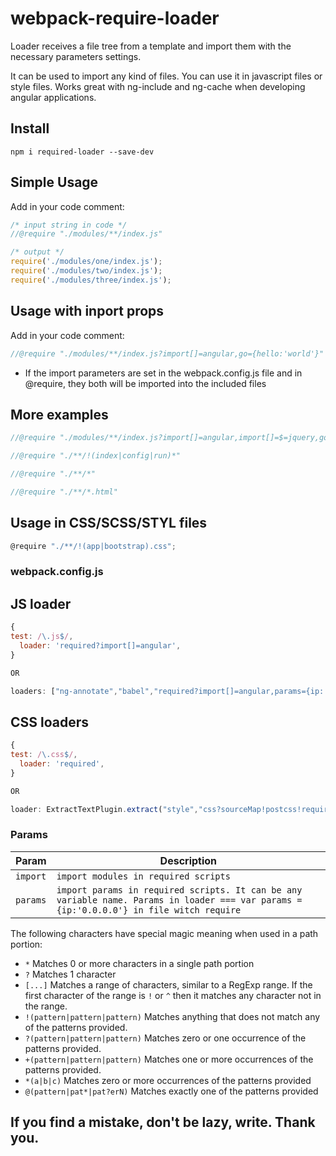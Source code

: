 # webpack-require-loader
Loader receives a file tree from a template and import them with the necessary parameters settings.

It can be used to import any kind of files. You can use it in javascript files or style files. Works great with ng-include and ng-cache when developing angular applications.


## Install

`npm i required-loader --save-dev`

## Simple Usage
Add in your code comment:
```js
/* input string in code */
//@require "./modules/**/index.js"

/* output */
require('./modules/one/index.js');
require('./modules/two/index.js');
require('./modules/three/index.js');

```

## Usage with inport props
Add in your code comment:
```js
//@require "./modules/**/index.js?import[]=angular,go={hello:'world'}"
```
* If the import parameters are set in the webpack.config.js file and in @require,
they both will be imported into the included files

## More examples
```js
//@require "./modules/**/index.js?import[]=angular,import[]=$=jquery,go={hello:'world'}"

//@require "./**/!(index|config|run)*"

//@require "./**/*"

//@require "./**/*.html"
```

## Usage in CSS/SCSS/STYL files
```js
@require "./**/!(app|bootstrap).css";
```

### webpack.config.js
## JS loader
```js
{
test: /\.js$/,
  loader: 'required?import[]=angular',
}

OR

loaders: ["ng-annotate","babel","required?import[]=angular,params={ip:'0.0.0.0'}"]
```

## CSS loaders
```js
{
test: /\.css$/,
  loader: 'required',
}

OR

loader: ExtractTextPlugin.extract("style","css?sourceMap!postcss!required")
```

### Params

Param | Description
------------|-------
`import` | `import modules in required scripts`
`params` | `import params in required scripts. It can be any variable name. Params in loader === var params = {ip:'0.0.0.0'} in file witch require`

The following characters have special magic meaning when used in a
path portion:

* `*` Matches 0 or more characters in a single path portion
* `?` Matches 1 character
* `[...]` Matches a range of characters, similar to a RegExp range.
If the first character of the range is `!` or `^` then it matches
any character not in the range.
* `!(pattern|pattern|pattern)` Matches anything that does not match
any of the patterns provided.
* `?(pattern|pattern|pattern)` Matches zero or one occurrence of the
patterns provided.
* `+(pattern|pattern|pattern)` Matches one or more occurrences of the
patterns provided.
* `*(a|b|c)` Matches zero or more occurrences of the patterns provided
* `@(pattern|pat*|pat?erN)` Matches exactly one of the patterns
provided

## If you find a mistake, don't be lazy, write. Thank you.
